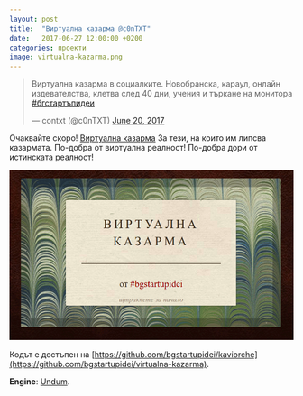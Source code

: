 ```yaml
---
layout: post
title:  "Виртуална казарма @c0nTXT"
date:   2017-06-27 12:00:00 +0200
categories: проекти
image: virtualna-kazarma.png
---
```


<blockquote class="twitter-tweet" data-lang="en"><p lang="bg" dir="ltr">Виртуална казарма в социалките. Новобранска, караул, онлайн издевателства, клетва след 40 дни, учения и търкане на монитора  <a href="https://twitter.com/hashtag/%D0%B1%D0%B3%D1%81%D1%82%D0%B0%D1%80%D1%82%D1%8A%D0%BF%D0%B8%D0%B4%D0%B5%D0%B8?src=hash">#бгстартъпидеи</a></p>&mdash; contxt (@c0nTXT) <a href="https://twitter.com/c0nTXT/status/877113248167985152">June 20, 2017</a></blockquote>
<script async src="//platform.twitter.com/widgets.js" charset="utf-8"></script>

Очаквайте скоро!
[Виртуална казарма](http://virtualna-kazarma.bgstartupidei.com/) За тези, на които им липсва казармата. По-добра от виртуална реалност! По-добра дори от истинската реалност!

![Виртуална казарма](/images/virtualna-kazarma.png)

Кодът е достъпен на [https://github.com/bgstartupidei/kaviorche](https://github.com/bgstartupidei/virtualna-kazarma).

**Engine**: [Undum](https://github.com/idmillington/undum).



